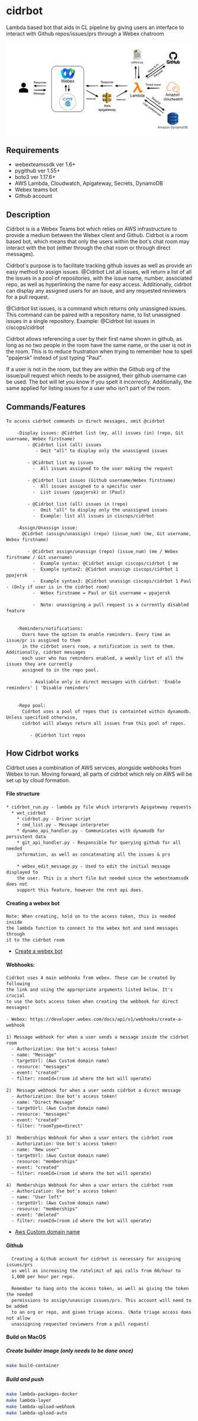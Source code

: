 # cidrbot
Lambda based bot that aids in CL pipeline by giving users an interface to interact with Github repos/issues/prs through a Webex chatroom

![cidrbot_visual_final](/assets/cidrbot_visual_final.png)

## Requirements  
  * webexteamssdk ver 1.6+
  * pygithub ver 1.55+
  * boto3 ver 1.17.6+
  * AWS Lambda, Cloudwatch, Apigateway, Secrets, DynamoDB  
  * Webex teams bot
  * Github account    


## Description

Cidrbot is is a Webex Teams bot which relies on AWS infrastructure to provide a medium
between the Webex client and Github. Cidrbot is a room based bot, which means that only
the users within the bot's chat room may interact with the bot (either through the chat room
or through direct messages).

Cidrbot's purpose is to facilitate tracking github issues as well as provide an easy method
to assign issues. @Cidrbot List all issues, will return a list of all the issues in a pool of
repositories, with the issue name, number, associated repo, as well as hyperlinking the name
for easy access. Additionally, cidrbot can display any assigned users for an issue, and any
requested reviewers for a pull request.

@Cidrbot list issues, is a command which returns only unassigned issues. This command
can be paired with a repository name, to list unassigned issues in a single repository.
Example: @Cidrbot list issues in ciscops/cidrbot

Cidrbot allows referencing a user by their first name shown in github, as long as no two
people in the room have the same name, or the user is not in the room. This is to reduce
frustration when trying to remember how to spell "ppajersk" instead of just typing "Paul".

If a user is not in the room, but they are within the Github org of the issue/pull request
which needs to be assigned, their github username can be used. The bot will let you know
if you spelt it incorrectly. Additionally, the same applied for listing issues for a user
who isn't part of the room.

## Commands/Features
    To access cidrbot commands in direct messages, omit @cidrbot

        -Display issues: @Cidrbot list (my, all) issues (in) (repo, Git username, Webex firstname)
            - @Cidrbot list (all) issues
               - Omit "all" to display only the unassigned issues

            - @Cidrbot list my issues  
              -  All issues assigned to the user making the request

            - @Cidrbot list issues (Github username/Webex firstname)
              -  All issues assigned to a specific user
              -  List issues (ppajersk) or (Paul)

            - @Cidrbot list (all) issues in (repo)
              -  Omit "all" to display only the unassigned issues
              -  Example: list all issues in ciscops/cidrbot

        -Assign/Unassign issue:
          @Cidrbot (assign/unassign) (repo) (issue_num) (me, Git username, Webex firstname)

            - @Cidrbot assign/unassign (repo) (issue_num) (me / Webex firstname / Git username)
              -  Example syntax: @Cidrbot assign ciscops/cidrbot 1 me
              -  Example syntax2: @Cidrbot unassign ciscops/cidrbot 1 ppajersk
              -  Example syntax3: @Cidrbot unassign ciscops/cidrbot 1 Paul - (Only if user is in the cidrbot room)
              -  Webex firstname = Paul or Git username = ppajersk

              -  Note: unassigning a pull request is a currently disabled feature  


        -Reminders/notifications:
          Users have the option to enable reminders. Every time an issue/pr is assgined to them
          in the cidrbot users room, a notification is sent to them. Additionally, cidrbot messages
          each user who has reminders enabled, a weekly list of all the issues they are currently
          assigned to in the repo pool.      

             - Avaliable only in direct messages with cidrbot: 'Enable reminders' | 'Disable reminders'    


        -Repo pool:
          Cidrbot uses a pool of repos that is containted within dynamodb. Unless specified otherwise,
          cidrbot will always return all issues from this pool of repos.

             - @Cidrbot list repos


## How Cidrbot works

Cidrbot uses a combination of AWS services, alongside webhooks from Webex to run.
Moving forward, all parts of cidrbot which rely on AWS will be set up by cloud formation.

#### File structure

    * cidrbot_run.py - lambda py file which interprets Apigateway requests
      * wxt_cidrbot
        * cidrbot.py - Driver script
        * cmd_list.py - Message interpreter
        * dynamo_api_handler.py - Communicates with dynamodb for persistent data
        * git_api_handler.py - Responsible for querying github for all needed
        information, as well as concatenating all the issues & prs

        * webex_edit_message.py - Used to edit the initial message displayed to
        the user. This is a short file but needed since the webexteamssdk does not
        support this feature, however the rest api does.

#### Creating a webex bot

    Note: When creating, hold on to the access token, this is needed inside
    the lambda function to connect to the webex bot and send messages through
    it to the cidrbot room

* [Create a webex bot](https://developer.webex.com/docs/bots)


#### Webhooks:

    Cidrbot uses 4 main webhooks from webex. These can be created by following
    the link and using the appropriate arguments listed below. It's crucial
    to use the bots access token when creating the webhook for direct messages!

    - Webex: https://developer.webex.com/docs/api/v1/webhooks/create-a-webhook

    1) Message webhook for when a user sends a message inside the cidrbot room
      - Authorization: Use bot's access token!
      - name: "Message"
      - targetUrl: (Aws Custom domain name)
      - resource: "messages"
      - event: "created"
      - filter: roomId=(room id where the bot will operate)

    2)  Message webhook for when a user sends cidrbot a direct message
      - Authorization: Use bot's access token!
      - name: "Direct Message"
      - targetUrl: (Aws Custom domain name)
      - resource: "messages"
      - event: "created"
      - filter: "roomType=direct"

    3)  Memberships Webhook for when a user enters the cidrbot room
      - Authorization: Use bot's access token!
      - name: "New user"
      - targetUrl: (Aws Custom domain name)
      - resource: "memberships"
      - event: "created"
      - filter: roomId=(room id where the bot will operate)

    4)  Memberships Webhook for when a user enters the cidrbot room
      - Authorization: Use bot's access token!
      - name: "User left"
      - targetUrl: (Aws Custom domain name)
      - resource: "memberships"
      - event: "deleted"
      - filter: roomId=(room id where the bot will operate)    

* [Aws Custom domain name](https://docs.aws.amazon.com/apigateway/latest/developerguide/how-to-custom-domains.html)



#### Github

      Creating a Github account for cidrbot is necessary for assigning issues/prs
      as well as increasing the ratelimit of api calls from 60/hour to
      1,000 per hour per repo.

      Remember to hang onto the access token, as well as giving the token the needed
      permissions to assign/unassign issues/prs. This account will need to be added
      to an org or repo, and given triage access. (Note triage access does not allow
      unassigning requested reviewers from a pull request)


#### Build on MacOS

##### Create builder image (only needs to be done once)
```bash
make build-container
```

##### Build and push
```bash
make lambda-packages-docker
make lambda-layer
make lambda-upload-webhook
make lambda-upload-auto
```
